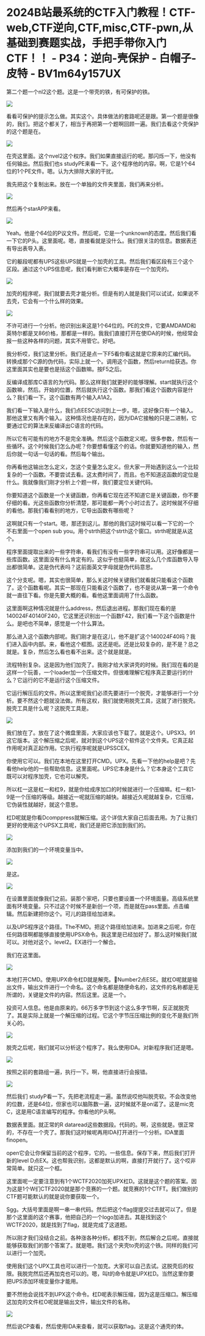 # 2024B站最系统的CTF入门教程！CTF-web,CTF逆向,CTF,misc,CTF-pwn,从基础到赛题实战，手把手带你入门CTF！！ - P34：逆向-壳保护 - 白帽子-皮特 - BV1m64y157UX

第二个题一个nl2这个题。这是一个带壳的铁，有可保护的铁。

![](img/d895df684fc5149559cdb3ac189b9f9c_1.png)

看看可保护的提示怎么做。其实这个。具体做法的套路呢还是跟。第一个题是很像的，我们。把这个都关了，相当于再把第一个题啊回顾一遍。我们去看这个壳保护的这个题是在。



![](img/d895df684fc5149559cdb3ac189b9f9c_3.png)

在壳这里面。这个nvel2这个权序。我们如果直接运行的呢。那闪烁一下，他没有任何输出。然后我们也s studyPE来看一下。这个程序他的内容。啊，它是1个64位的1个PE文件。嗯。认为大排除大家的干扰。

我先把这个复制出来。放在一个单独的文件夹里面，我们再来分析。

![](img/d895df684fc5149559cdb3ac189b9f9c_5.png)

然后再个starAPP来看。

![](img/d895df684fc5149559cdb3ac189b9f9c_7.png)

Yeah。他是个64位的P议文件。然后呢，它是一个unknown的态度。然后我们看一下它的P头。这里面呢。嗯，直接看就是没什么。我们很关注的信息。数据表还有导出表导入表。

它的躯段呢都有UPS这些UPS就是一个加壳的工具。然后我们看区段有三个这个区段。通过这个UPS信息呢，我们看判断它大概率是存在一个加壳的。



![](img/d895df684fc5149559cdb3ac189b9f9c_9.png)

加壳的程序呢，我们就要去壳才能分析。但是有的人就是我们可以试试，如果说不去壳，它会有一个什么样的效果。



![](img/d895df684fc5149559cdb3ac189b9f9c_11.png)

不许可进行一个分析。他识别出来这是1个64位的。PE的文件，它要AMDAMD和英特尔都是叉86价格，那都是一样的。我我们直接打开在使IDA的时候，他经常会报一些这种各样的问题，其实不用管它。好吧。

我分析哎，我们这里分析。我们还是点一下F5看你看这就是它原来的汇编代码。转换成那个C源的伪代码，实际上就一个。调用这个函数，然后return给获选。你这里面其实也是要也是括这个函数嘛。按F5之后。

反编译成那库C语言的为代码。那么这样我们就更好的能够理解。start就执行这个函数嘛，然后。开始的位置，然后就执行这个函数。那我们看这个函数内容是什么？我们看一下。这个函数有两个输入A1A2。

我们看一下输入是什么，我们点EESC访问到上一步。嗯，这好像只有一个输入。那他这里又有两个输入。这种情况也是存在的，因为IDA它接触的只是二进制，它要通过它的算法来反编译出C语言的代码。

所以它有可能有的地方不是完全准确。然后这个函数定义呢。很多参数，然后有一些循环。这个时候我们怎么办呢？你要想看懂这个的话。你就要知道他的输入，然后你就一句话一句话的看。然后每个输出。

你再看他这输出怎么定义，怎这个变量怎么定义。但大家一开始遇到这么一个比较复杂的一个函数。不要尝试去看。这太费时间了，而且。也不知道这函数的定位是什么。我就像我们刚才分析上个题一样，我们要定位关键代码。

你要知道这个函数是一个关键函数，你再看它现在还不知道它是关键函数，你不要仔细的看。光这些函数你分析清楚，那可能都一两个小时过去了。这时候就不仔细的看他。那我们看看别的地方，它导出函数有哪些呢？

这啊就只有一个start。嗯，那还到这儿。那他的我们这时候可以看一下它的一个不右里面一个open sub you。用个strth把这个strth这个窗口。strth呢就是从这个。

程序里面提取出来的一些字符串，看我们有没有一些字符串可以用。这好像都是一些库函数。这里面没有什么肯定有的。这似乎也挺简单，就这么几个库函数导入导出都很简单。这是伪代表吗？这前面英文字母就是伪代码意思。

这个分支呢。嗯，其实也很简单，那么关这时候关键我们就看就只能看这个函数了。这个函数看呢。其实一那现在只能看这个函数了，也不是说从第一第一个命令就一直往下看。你是先要大概的看。看他这里面调用了什么函数。

这里面啊这种情况就是什么address，然后退出进程。那我们现在看的是140024F40140F240，它这里还识别出一个函数F42，我们看一下这个函数是什么。是吧也不简单，感觉是一个什么算法。

那么进入这个函数内部呢。我们刚才是在这儿，他不是扩这个140024F40吗？我们进入函中内部。来，看他这个框图。这还是呃。还是比较复杂的，是不是？总之就是。复杂，然后怎么看也看不出来。这个就是就是。

流程特别复杂。这是因为他们加壳了。我刚才给大家讲壳的时候。我们现在看的是这样一个玩善，一个loader加一个压缩文件。但很难理解它程序真正要运行的什么？它运行的它不是运行这个压缩文件。

它运行解压后的文件。所以这里呢我们必须先要进行一个脱壳，才能够进行一个分析。要不然这个题就没法做。所有这权，我们就使用脱壳工具，这就了进行脱壳。脱壳工具是什么呢？这脱壳工具是。



![](img/d895df684fc5149559cdb3ac189b9f9c_13.png)

我们放在了。放在了这个微盘里面，大家应该也下载了。就是这个。UPSX3。91这它版本。这个解压缩之后呢，就对到这个UPS这个软件这个文件夹。它真正起作用呢对真正起作用。它执行程序呢就是UPSSCEX。

你使用它可以。我们在本地在这里打开CMD。UPX。先看一下他的help是吧？先看他help他的一些帮助信息。这里面呢。UPS它本身是什么？它本身这个工具它既可以对程序加壳，它也可以解壳。

所以杠一这是杠一和杠9，就是你给成序加口的时候就进行一个压缩嘛。杠一和1-9是一个压缩的等级。越接近一呢就压缩的越快。越接近久呢就越复杂，它压缩，它伪装性就越好，就这个意思。

杠D呢就是你看Dcomppress就解压缩。这个详信大家自己后面去用。为了让我们更好的使用这个UPSX工具呢，我们还是把它添加到我们的。



![](img/d895df684fc5149559cdb3ac189b9f9c_15.png)

添加到我们的一个环境变量当中。

![](img/d895df684fc5149559cdb3ac189b9f9c_17.png)

是这。

![](img/d895df684fc5149559cdb3ac189b9f9c_19.png)

在设置里面就像我们之前。装那个家吧，只要也要设置一个环境面量。高级系统里面有环境变量。只不过这个时候不是新创一个项，而是就在pass里面。点击编辑。然后新建把你这个。可儿的路径给加进来。

以及UPS程序这个路径。The不MD。把这个路径给加进来。加进来之后呢，你在任何路径啊都能够直接使用UPSX命令。我这里是已经加好了。那么这时候我们就可以。对他对这个。level2。EX进行一个解合。

我们在这里面。

![](img/d895df684fc5149559cdb3ac189b9f9c_21.png)

本地打开CMD。使用UPX命令杠D就是解壳。🤧Number2点ESE。就杠O呢就是输出文件，输出文件进行一个命名。这个命名都是随便命名的，这文件的名称都是无所谓的，关键是文件的内容。然后这里。这是一个。

投资可人信息。他是由原来的。66万多字节到这个这么多字节啊，反正就脱壳了。其是实际上就是一个解压缩的过程。它这个字节压压缩比例的变化不是我们所关心的。



![](img/d895df684fc5149559cdb3ac189b9f9c_23.png)

脱壳之后呢，我们就可以分析这个程序了。我么使用IDA。对新程序我们还是嗯。

![](img/d895df684fc5149559cdb3ac189b9f9c_25.png)

按照之前的套路组一遍，执行一下。啊，他直接进行会报错。

![](img/d895df684fc5149559cdb3ac189b9f9c_27.png)

然后我们 studyP看一下。先把老流程走一遍。虽然说哎他叫脱壳软。不会改变他的位数，还是64位，但家也可以脑陈数一遍，这时候就不是on诺了。这是mic克C，这是用C语言编写的程序。你看他的P头啊。

数据表里面。就正常的R dataread这些数据段。代码的。啊，这些就是。很正常的，不存在一个壳了。那我们这时候呢再用IDA打开进行一个分析。IDA里面finopen。

open它会让你保留当前的这个程序，它的。一些信息。保存下来，然后我们打开新的level D点EX。这也帮我识别，这都是默认的啊，直接打开就行了。这个哎非常简单。就只这一个框。

这里面呢一定要注意到有1个WCTF2020加死UPX杠D。这就是这个题的答案。因为这是1个W们CTF2020就是那个竞赛的一个题。就竞赛的1个CTFT。我们做别的CTF题可能默认的就是说你要获取一个。

Sgg。大括号里面是啊一串一串代码。然后把这个flag提提交过去就可以了。但是那个这里面的这个赛事，他把自己的一个logo加进去。其是找到这个WCTF2020，就是找到了flag，就是完成了这道题。

所以刚才我们没结合之前。各种涨各种分析。都找不到，然后解合之后呢。直接就能够获取我们的那个答案了。就是嗯。我们这个夹壳to壳的这个铁。同样的我们可以进行一个加壳。

使用我们这个UPX工具也可以进行一个加克。大家可以自己去试。这脱壳后的权限。我脱完然后还再加克也可以的。嗯，叫t的命令就是UPX杠D。当然这里你要把UPS添加环境变量你才能用。

要不然他会说找不到UPX这个命令。杠D呢表示解压缩，因为这是压缩口。解压缩这加克的文件杠O呢就是输出文件，输出文件的名称。



![](img/d895df684fc5149559cdb3ac189b9f9c_29.png)

然后说CP查看，然后使用IDA来查看，就可以获取flag。这是这个通壳的体。